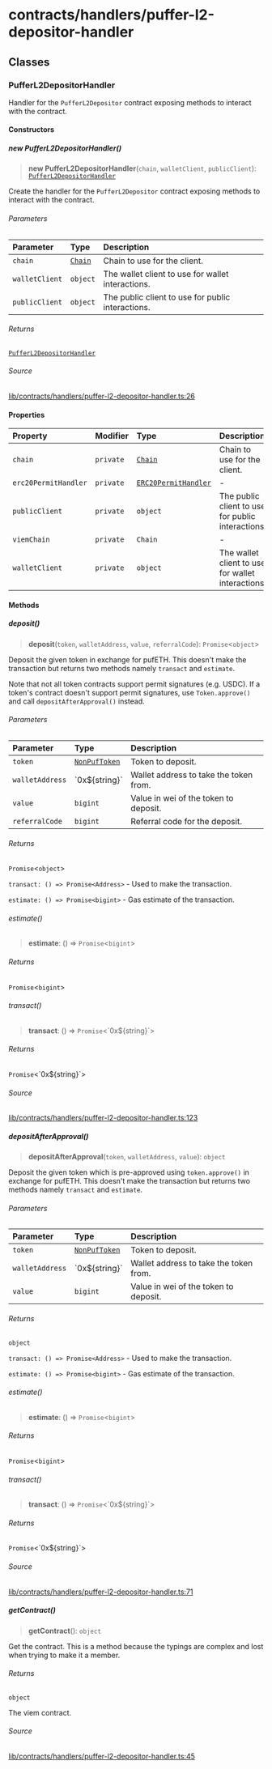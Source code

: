 # contracts/handlers/puffer-l2-depositor-handler

## Classes

### PufferL2DepositorHandler

Handler for the `PufferL2Depositor` contract exposing methods to
interact with the contract.

#### Constructors

##### new PufferL2DepositorHandler()

> **new PufferL2DepositorHandler**(`chain`, `walletClient`, `publicClient`): [`PufferL2DepositorHandler`](puffer-l2-depositor-handler.md#pufferl2depositorhandler)

Create the handler for the `PufferL2Depositor` contract exposing
methods to interact with the contract.

###### Parameters

| Parameter | Type | Description |
| :------ | :------ | :------ |
| `chain` | [`Chain`](../../chains/constants.md#chain) | Chain to use for the client. |
| `walletClient` | `object` | The wallet client to use for wallet interactions. |
| `publicClient` | `object` | The public client to use for public interactions. |

###### Returns

[`PufferL2DepositorHandler`](puffer-l2-depositor-handler.md#pufferl2depositorhandler)

###### Source

[lib/contracts/handlers/puffer-l2-depositor-handler.ts:26](https://github.com/PufferFinance/puffer-sdk/blob/5b8e95e55759b0a70f69b5a76cb4e3fcff78f807/lib/contracts/handlers/puffer-l2-depositor-handler.ts#L26)

#### Properties

| Property | Modifier | Type | Description |
| :------ | :------ | :------ | :------ |
| `chain` | `private` | [`Chain`](../../chains/constants.md#chain) | Chain to use for the client. |
| `erc20PermitHandler` | `private` | [`ERC20PermitHandler`](erc20-permit-handler.md#erc20permithandler) | - |
| `publicClient` | `private` | `object` | The public client to use for public interactions. |
| `viemChain` | `private` | `Chain` | - |
| `walletClient` | `private` | `object` | The wallet client to use for wallet interactions. |

#### Methods

##### deposit()

> **deposit**(`token`, `walletAddress`, `value`, `referralCode`): `Promise`\<`object`\>

Deposit the given token in exchange for pufETH. This doesn't make
the transaction but returns two methods namely `transact` and
`estimate`.

Note that not all token contracts support permit signatures (e.g.
USDC). If a token's contract doesn't support permit signatures, use
`Token.approve()` and call `depositAfterApproval()` instead.

###### Parameters

| Parameter | Type | Description |
| :------ | :------ | :------ |
| `token` | [`NonPufToken`](../tokens.md#nonpuftoken) | Token to deposit. |
| `walletAddress` | \`0x$\{string\}\` | Wallet address to take the token from. |
| `value` | `bigint` | Value in wei of the token to deposit. |
| `referralCode` | `bigint` | Referral code for the deposit. |

###### Returns

`Promise`\<`object`\>

`transact: () => Promise<Address>` - Used to make the
transaction.

`estimate: () => Promise<bigint>` - Gas estimate of the
transaction.

###### estimate()

> **estimate**: () => `Promise`\<`bigint`\>

###### Returns

`Promise`\<`bigint`\>

###### transact()

> **transact**: () => `Promise`\<\`0x$\{string\}\`\>

###### Returns

`Promise`\<\`0x$\{string\}\`\>

###### Source

[lib/contracts/handlers/puffer-l2-depositor-handler.ts:123](https://github.com/PufferFinance/puffer-sdk/blob/5b8e95e55759b0a70f69b5a76cb4e3fcff78f807/lib/contracts/handlers/puffer-l2-depositor-handler.ts#L123)

##### depositAfterApproval()

> **depositAfterApproval**(`token`, `walletAddress`, `value`): `object`

Deposit the given token which is pre-approved using
`token.approve()` in exchange for pufETH. This doesn't make the
transaction but returns two methods namely `transact` and
`estimate`.

###### Parameters

| Parameter | Type | Description |
| :------ | :------ | :------ |
| `token` | [`NonPufToken`](../tokens.md#nonpuftoken) | Token to deposit. |
| `walletAddress` | \`0x$\{string\}\` | Wallet address to take the token from. |
| `value` | `bigint` | Value in wei of the token to deposit. |

###### Returns

`object`

`transact: () => Promise<Address>` - Used to make the
transaction.

`estimate: () => Promise<bigint>` - Gas estimate of the
transaction.

###### estimate()

> **estimate**: () => `Promise`\<`bigint`\>

###### Returns

`Promise`\<`bigint`\>

###### transact()

> **transact**: () => `Promise`\<\`0x$\{string\}\`\>

###### Returns

`Promise`\<\`0x$\{string\}\`\>

###### Source

[lib/contracts/handlers/puffer-l2-depositor-handler.ts:71](https://github.com/PufferFinance/puffer-sdk/blob/5b8e95e55759b0a70f69b5a76cb4e3fcff78f807/lib/contracts/handlers/puffer-l2-depositor-handler.ts#L71)

##### getContract()

> **getContract**(): `object`

Get the contract. This is a method because the typings are complex
and lost when trying to make it a member.

###### Returns

`object`

The viem contract.

###### Source

[lib/contracts/handlers/puffer-l2-depositor-handler.ts:45](https://github.com/PufferFinance/puffer-sdk/blob/5b8e95e55759b0a70f69b5a76cb4e3fcff78f807/lib/contracts/handlers/puffer-l2-depositor-handler.ts#L45)
